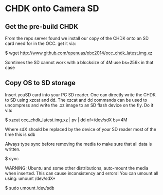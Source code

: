 # CHDK onto Camera SD

## Get the pre-build CHDK

From the repo server found we install our copy of the CHDK onto an SD card need for in the OCC. get it via:

 $ wget http://www.github.com/openuas/obc2014/occ_chdk_latest.img.xz

Somtimes the SD cannot work with a blocksize of 4M use bs=256k in that case

## Copy OS to SD storage 

Insert youSD card into your PC SD reader. One can directly write the CHDK to SD using xzcat and dd. The xzcat and dd commands can be used to uncompress and write the .xz image to an SD flash device on the fly. Do it via:

 $ xzcat occ_chdk_latest.img.xz | pv | dd of=/dev/sdX bs=4M

Where sdX should be replaced by the device of your SD reader most of the time this is sdb

Always type sync before removing the media to make sure that all data is written. 

 $ sync

WARNING: Ubuntu and some other distributions, auto-mount the media when inserted. This can cause inconsistency and errors! You can umount all using: umount /dev/sdX*

 $ sudo umount /dev/sdb


